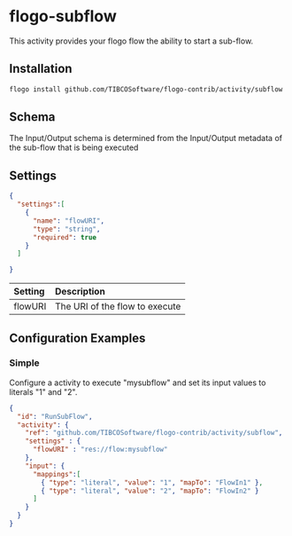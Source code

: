 # flogo-subflow
This activity provides your flogo flow the ability to start a sub-flow.

## Installation

```bash
flogo install github.com/TIBCOSoftware/flogo-contrib/activity/subflow
```

## Schema
The Input/Output schema is determined from the Input/Output metadata
of the sub-flow that is being executed

## Settings

```json
{
  "settings":[
    {
      "name": "flowURI",
      "type": "string",
      "required": true
    }
  ]

}
```

| Setting     | Description    |
|:------------|:---------------|
| flowURI    | The URI of the flow to execute |         


## Configuration Examples
### Simple
Configure a activity to execute "mysubflow" and set its input values to literals "1" and "2".

```json
{
  "id": "RunSubFlow",
  "activity": {
    "ref": "github.com/TIBCOSoftware/flogo-contrib/activity/subflow",
    "settings" : {
      "flowURI" : "res://flow:mysubflow"
    },
    "input": { 
  	  "mappings":[
        { "type": "literal", "value": "1", "mapTo": "FlowIn1" },
        { "type": "literal", "value": "2", "mapTo": "FlowIn2" }
      ]
    }
  }
}
```
